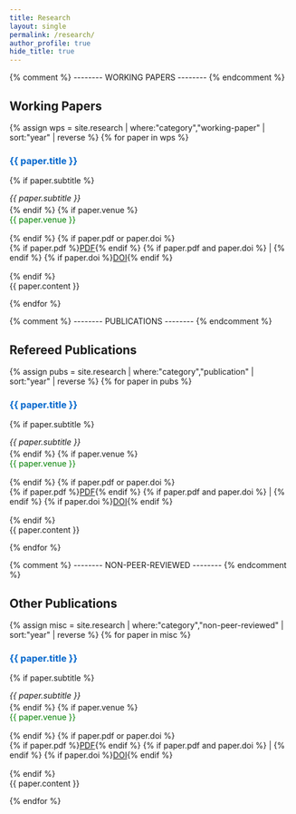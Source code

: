 ```yaml
---
title: Research
layout: single
permalink: /research/
author_profile: true
hide_title: true
---
```


<style>
  /* hide the big “Research” banner */
  .page__title { display: none; }

  /* 1) make paper titles blue */
  .paper-title {
    color: #0066cc;
    text-decoration: none;
    cursor: default;
  }

  /* 2) make venue line green */
  .paper-venue {
  color: green;
  font-size: 0.9rem !important;
  margin: 0 0 1rem 0;
}


  /* 3) shrink the abstract text */
  .paper-abstract {
    font-size: 0.9rem;
    margin-bottom: 1.5rem;
    /* ensure the “Abstract:” prefix sits on the same line as the first sentence */
    display: inline-block;
  }

  /* 3a) prepend “Abstract:” to every abstract container except indicated */
  .paper-abstract:not(.no-prefix)::before {
  content: "Abstract: ";
  font-weight: bold;
}


  /* 4) make subtitles match the abstract’s font size */
  .paper-sub {
    margin: 0 0 0.25rem 0 !important;
    font-style: italic;
    font-size: 0.9rem !important;
  }

  /* 5) space below PDF/DOI links */
  .paper-links {
    margin: 0 0 1rem 0;
  }
</style>

{% comment %} --------  WORKING PAPERS -------- {% endcomment %}
## Working Papers
{% assign wps = site.research | where:"category","working-paper" | sort:"year" | reverse %}
{% for paper in wps %}
### <span class="paper-title">{{ paper.title }}</span>
{% if paper.subtitle %}
<p class="paper-sub">{{ paper.subtitle }}</p>
{% endif %}
{% if paper.venue %}
<p class="paper-venue">{{ paper.venue }}</p>
{% endif %}
{% if paper.pdf or paper.doi %}
<p class="paper-links">
  {% if paper.pdf %}<a href="{{ paper.pdf }}" target="_blank">PDF</a>{% endif %}
  {% if paper.pdf and paper.doi %} | {% endif %}
  {% if paper.doi %}<a href="{{ paper.doi }}" target="_blank">DOI</a>{% endif %}
</p>
{% endif %}

<div class="paper-abstract{% if paper.no_abstract_prefix %} no-prefix{% endif %}">
  {{ paper.content }}
</div>

{% endfor %}

{% comment %} --------  PUBLICATIONS -------- {% endcomment %}
## Refereed Publications
{% assign pubs = site.research | where:"category","publication" | sort:"year" | reverse %}
{% for paper in pubs %}
### <span class="paper-title">{{ paper.title }}</span>
{% if paper.subtitle %}
<p class="paper-sub">{{ paper.subtitle }}</p>
{% endif %}
{% if paper.venue %}
<p class="paper-venue">{{ paper.venue }}</p>
{% endif %}
{% if paper.pdf or paper.doi %}
<p class="paper-links">
  {% if paper.pdf %}<a href="{{ paper.pdf }}" target="_blank">PDF</a>{% endif %}
  {% if paper.pdf and paper.doi %} | {% endif %}
  {% if paper.doi %}<a href="{{ paper.doi }}" target="_blank">DOI</a>{% endif %}
</p>
{% endif %}

<div class="paper-abstract{% if paper.no_abstract_prefix %} no-prefix{% endif %}">
  {{ paper.content }}
</div>

{% endfor %}

{% comment %} --------  NON-PEER-REVIEWED -------- {% endcomment %}
## Other Publications
{% assign misc = site.research | where:"category","non-peer-reviewed" | sort:"year" | reverse %}
{% for paper in misc %}
### <span class="paper-title">{{ paper.title }}</span>
{% if paper.subtitle %}
<p class="paper-sub">{{ paper.subtitle }}</p>
{% endif %}
{% if paper.venue %}
<p class="paper-venue">{{ paper.venue }}</p>
{% endif %}
{% if paper.pdf or paper.doi %}
<p class="paper-links">
  {% if paper.pdf %}<a href="{{ paper.pdf }}" target="_blank">PDF</a>{% endif %}
  {% if paper.pdf and paper.doi %} | {% endif %}
  {% if paper.doi %}<a href="{{ paper.doi }}" target="_blank">DOI</a>{% endif %}
</p>
{% endif %}

<div class="paper-abstract{% if paper.no_abstract_prefix %} no-prefix{% endif %}">
  {{ paper.content }}
</div>

{% endfor %}
